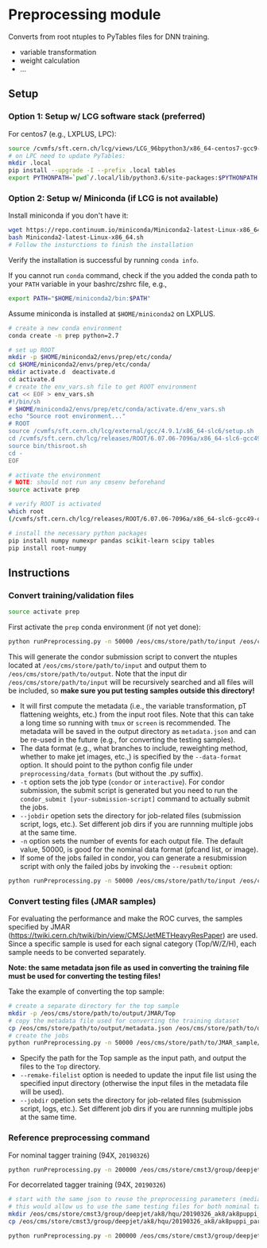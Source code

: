 Preprocessing module
======
Converts from root ntuples to PyTables files for DNN training.
 - variable transformation
 - weight calculation
 - ...


## Setup

### Option 1: Setup w/ LCG software stack (preferred)

For centos7 (e.g., LXPLUS, LPC):

```bash
source /cvmfs/sft.cern.ch/lcg/views/LCG_96bpython3/x86_64-centos7-gcc9-opt/setup.sh
# on LPC need to update PyTables:
mkdir .local
pip install --upgrade -I --prefix .local tables
export PYTHONPATH=`pwd`/.local/lib/python3.6/site-packages:$PYTHONPATH
```



### Option 2: Setup w/ Miniconda (if LCG is not available)

Install miniconda if you don't have it:

```bash
wget https://repo.continuum.io/miniconda/Miniconda2-latest-Linux-x86_64.sh
bash Miniconda2-latest-Linux-x86_64.sh
# Follow the insturctions to finish the installation
```

Verify the installation is successful by running `conda info`.

If you cannot run `conda` command, check if the you added the conda path to your `PATH` variable in your bashrc/zshrc file, e.g., 

```bash
export PATH="$HOME/miniconda2/bin:$PATH"
```

Assume miniconda is installed at `$HOME/miniconda2` on LXPLUS.

```bash
# create a new conda environment
conda create -n prep python=2.7

# set up ROOT
mkdir -p $HOME/miniconda2/envs/prep/etc/conda/
cd $HOME/miniconda2/envs/prep/etc/conda/
mkdir activate.d  deactivate.d
cd activate.d
# create the env_vars.sh file to get ROOT environment
cat << EOF > env_vars.sh
#!/bin/sh
# $HOME/miniconda2/envs/prep/etc/conda/activate.d/env_vars.sh
echo "Source root environment..."
# ROOT
source /cvmfs/sft.cern.ch/lcg/external/gcc/4.9.1/x86_64-slc6/setup.sh
cd /cvmfs/sft.cern.ch/lcg/releases/ROOT/6.07.06-7096a/x86_64-slc6-gcc49-opt/
source bin/thisroot.sh
cd -
EOF

# activate the environment
# NOTE: should not run any cmsenv beforehand
source activate prep

# verify ROOT is activated
which root
(/cvmfs/sft.cern.ch/lcg/releases/ROOT/6.07.06-7096a/x86_64-slc6-gcc49-opt/bin/root)

# install the necessary python packages
pip install numpy numexpr pandas scikit-learn scipy tables
pip install root-numpy 

```
 
## Instructions

### Convert training/validation files

```bash
source activate prep
```
First activate the `prep` conda environment (if not yet done):

```bash
python runPreprocessing.py -n 50000 /eos/cms/store/path/to/input /eos/cms/store/path/to/output --data-format ak8_list --jobdir jobs -t condor
```
This will generate the condor submission script to convert the ntuples located at `/eos/cms/store/path/to/input` and output them to `/eos/cms/store/path/to/output`. Note that the input dir `/eos/cms/store/path/to/input` will be recursively searched and all files will be included, so **make sure you put testing samples outside this directory!**

 - It will first compute the metadata (i.e., the variable transformation, pT flattening weights, etc.) from the input root files. Note that this can take a long time so running with `tmux` or `screen` is recommended. The metadata will be saved in the output directory as `metadata.json` and can be re-used in the future (e.g., for converting the testing samples). 
 - The data format (e.g., what branches to include, reweighting method, whether to make jet images, etc.,) is specified by the `--data-format` option.  It should point to the python config file under `preprocessing/data_formats` (but without the .py suffix). 
 - `-t` option sets the job type (`condor` or `interactive`). For condor submission, the submit script is generated but you need to run the `condor_submit [your-submission-script]` command to actually submit the jobs.
 - `--jobdir` opetion sets the directory for job-related files (submission script, logs, etc.). Set different job dirs if you are runnning multiple jobs at the same time.
 - `-n` option sets the number of events for each output file. The default value, 50000, is good for the nominal data format (pfcand list, or image). 
 - If some of the jobs failed in condor, you can generate a resubmission script with only the failed jobs by invoking the `--resubmit` option:

```bash
python runPreprocessing.py -n 50000 /eos/cms/store/path/to/input /eos/cms/store/path/to/output --data-format ak8_list --jobdir jobs -t condor --resubmit
```

### Convert testing files (JMAR samples)

For evaluating the performance and make the ROC curves, the samples specified by JMAR (https://twiki.cern.ch/twiki/bin/view/CMS/JetMETHeavyResPaper) are used. Since a specific sample is used for each signal category (Top/W/Z/H), each sample needs to be converted separately.

**Note: the same metadata json file as used in converting the training file must be used for converting the testing files!**

Take the example of converting the top sample:

```bash
# create a separate directory for the top sample
mkdir -p /eos/cms/store/path/to/output/JMAR/Top
# copy the metadata file used for converting the training dataset
cp /eos/cms/store/path/to/output/metadata.json /eos/cms/store/path/to/output/JMAR/Top
# create the jobs
python runPreprocessing.py -n 50000 /eos/cms/store/path/to/JMAR_sample/JMAR/ZprimeToTT_M-3000_W-30_TuneCUETP8M1_13TeV-madgraphMLM-pythia8 /eos/cms/store/path/to/output/JMAR/Top --data-format ak8_list --jobdir jobs_Top --remake-filelist
```

 - Specify the path for the Top sample as the input path, and output the files to the `Top` directory.
 - `--remake-filelist` option is needed to update the input file list using the specified input directory (otherwise the input files in the metadata file will be used).
 - `--jobdir` opetion sets the directory for job-related files (submission script, logs, etc.). Set different job dirs if you are runnning multiple jobs at the same time.


### Reference preprocessing command

For nominal tagger training (94X, `20190326`)

```bash
python runPreprocessing.py -n 200000 /eos/cms/store/cmst3/group/deepjet/ak8/ntuples/94X/20190326_ak8_links /eos/cms/store/cmst3/group/deepjet/ak8/hqu/20190326_ak8/ak8puppi_parts --data-format "ak8_list" --jobdir ak8puppi_parts_20190326 &> ak8puppi_parts_list_20190326.log &
```

For decorrelated tagger training (94X, `20190326`)

```bash
# start with the same json to reuse the preprocessing parameters (median, lower/upper ranges)
# this would allow us to use the same testing files for both nominal tagger and the mass-decorrelated tagger
mkdir /eos/cms/store/cmst3/group/deepjet/ak8/hqu/20190326_ak8/ak8puppi_parts_ptmasswgt
cp /eos/cms/store/cmst3/group/deepjet/ak8/hqu/20190326_ak8/ak8puppi_parts/metadata.json /eos/cms/store/cmst3/group/deepjet/ak8/hqu/20190326_ak8/ak8puppi_parts_ptmasswgt

python runPreprocessing.py -n 200000 /eos/cms/store/cmst3/group/deepjet/ak8/ntuples/94X/20190326_ak8_links /eos/cms/store/cmst3/group/deepjet/ak8/hqu/20190326_ak8/ak8puppi_parts_ptmasswgt --data-format "ak8_list_ptmasswgt" --jobdir ak8puppi_parts_ptmasswgt_20190326 --remake-filelist --remake-weights &> ak8puppi_parts_list_ptmasswgt_20190326.log &
```
